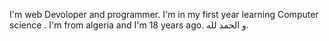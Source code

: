 I'm web Devoloper and programmer.
I'm in my first year learning Computer science .
I'm from algeria and I'm 18 years ago.
و الحمد لله.
